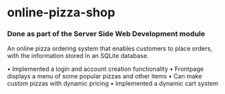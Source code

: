 # online-pizza-shop
### Done as part of the Server Side Web Development module

An online pizza ordering system that enables customers to place orders,
with the information stored in an SQLite database.

• Implemented a login and account creation functionality
• Frontpage displays a menu of some popular pizzas and other items
• Can make custom pizzas with dynamic pricing
• Implemented a dynamic cart system
